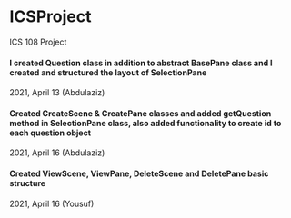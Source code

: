 # ICSProject

ICS 108 Project


#### I created Question class in addition to abstract BasePane class and I created and structured the layout of SelectionPane
2021, April 13 (Abdulaziz)

#### Created CreateScene & CreatePane classes and added getQuestion method in SelectionPane class, also added functionality to create id to each question object 
2021, April 16 (Abdulaziz)

#### Created ViewScene, ViewPane, DeleteScene and DeletePane basic structure 
2021, April 16 (Yousuf)
